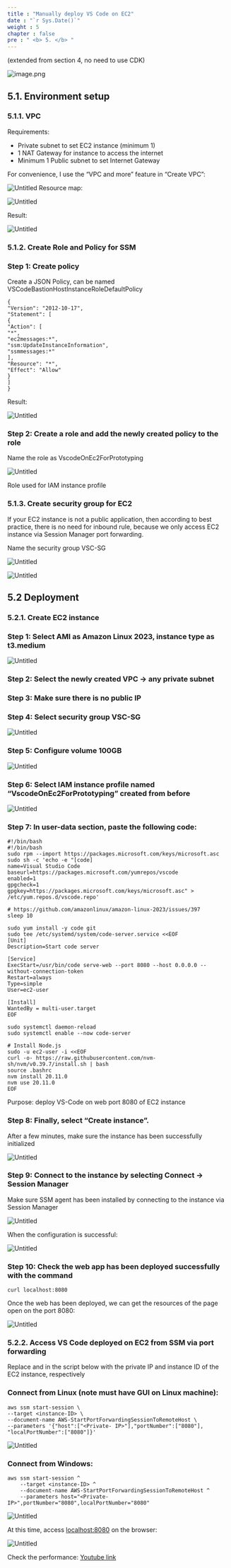 ```yaml
---
title : "Manually deploy VS Code on EC2"
date : "`r Sys.Date()`"
weight : 5
chapter : false
pre : " <b> 5. </b> "
---
```

(extended from section 4, no need to use CDK)

![image.png](/images/img_sec3/image.png)

## 5.1. Environment setup

### 5.1.1. VPC

Requirements:

- Private subnet to set EC2 instance (minimum 1)
- 1 NAT Gateway for instance to access the internet
- Minimum 1 Public subnet to set Internet Gateway

For convenience, I use the “VPC and more” feature in “Create VPC”:

![Untitled](/images/img_sec3/untitled%2072.png)
Resource map:

![Untitled](/images/img_sec3/untitled%2073.png)

Result:

![Untitled](/images/img_sec3/untitled%2074.png)

### 5.1.2. Create Role and Policy for SSM

### Step 1: Create policy

Create a JSON Policy, can be named VSCodeBastionHostInstanceRoleDefaultPolicy

```
{
"Version": "2012-10-17",
"Statement": [
{
"Action": [
"*",
"ec2messages:*",
"ssm:UpdateInstanceInformation",
"ssmmessages:*"
],
"Resource": "*",
"Effect": "Allow"
}
]
}
```

Result:

![Untitled](/images/img_sec3/untitled%2075.png)

### Step 2: Create a role and add the newly created policy to the role

Name the role as VscodeOnEc2ForPrototyping

![Untitled](/images/img_sec3/untitled%2076.png)

Role used for IAM instance profile

### 5.1.3. Create security group for EC2

If your EC2 instance is not a public application, then according to best practice, there is no need for inbound rule, because we only access EC2 instance via Session Manager port forwarding.

Name the security group VSC-SG

![Untitled](/images/img_sec3/untitled%2077.png)

![Untitled](/images/img_sec3/untitled%2078.png)

## 5.2 Deployment

### 5.2.1. Create EC2 instance

### Step 1: Select AMI as Amazon Linux 2023, instance type as t3.medium

![Untitled](/images/img_sec3/untitled%2079.png)

### Step 2: Select the newly created VPC → any private subnet

### Step 3: Make sure there is no public IP

### Step 4: Select security group VSC-SG

![Untitled](/images/img_sec3/untitled%2081.png)

### Step 5: Configure volume 100GB

![Untitled](/images/img_sec3/untitled%2081.png)

### Step 6: Select IAM instance profile named “VscodeOnEc2ForPrototyping” created from before 

![Untitled](/images/img_sec3/untitled%2082.png)

### Step 7: In user-data section, paste the following code: 

```
#!/bin/bash
#!/bin/bash
sudo rpm --import https://packages.microsoft.com/keys/microsoft.asc
sudo sh -c 'echo -e "[code]
name=Visual Studio Code
baseurl=https://packages.microsoft.com/yumrepos/vscode
enabled=1
gpgcheck=1
gpgkey=https://packages.microsoft.com/keys/microsoft.asc" > /etc/yum.repos.d/vscode.repo'

# https://github.com/amazonlinux/amazon-linux-2023/issues/397
sleep 10

sudo yum install -y code git
sudo tee /etc/systemd/system/code-server.service <<EOF
[Unit]
Description=Start code server

[Service]
ExecStart=/usr/bin/code serve-web --port 8080 --host 0.0.0.0 --without-connection-token
Restart=always
Type=simple
User=ec2-user

[Install]
WantedBy = multi-user.target
EOF

sudo systemctl daemon-reload
sudo systemctl enable --now code-server

# Install Node.js
sudo -u ec2-user -i <<EOF
curl -o- https://raw.githubusercontent.com/nvm-sh/nvm/v0.39.7/install.sh | bash
source .bashrc
nvm install 20.11.0
nvm use 20.11.0
EOF
```

Purpose: deploy VS-Code on web port 8080 of EC2 instance

### Step 8: Finally, select “Create instance”.

After a few minutes, make sure the instance has been successfully initialized

![Untitled](/images/img_sec3/untitled%2083.png)

### Step 9: Connect to the instance by selecting Connect → Session Manager

Make sure SSM agent has been installed by connecting to the instance via Session Manager

![Untitled](/images/img_sec3/untitled%2084.png)

When the configuration is successful:

![Untitled](/images/img_sec3/untitled%2085.png)

### Step 10: Check the web app has been deployed successfully with the command

```
curl localhost:8080
```

Once the web has been deployed, we can get the resources of the page open on the port 8080: 

![Untitled](/images/img_sec3/untitled%2086.png)

### 5.2.2. Access VS Code deployed on EC2 from SSM via port forwarding

Replace <instance-ID> and <Private-ID> in the script below with the private IP and instance ID of the EC2 instance, respectively

### Connect from Linux (note must have GUI on Linux machine):

```
aws ssm start-session \
--target <instance-ID> \
--document-name AWS-StartPortForwardingSessionToRemoteHost \
--parameters '{"host":["<Private- IP>"],"portNumber":["8080"], "localPortNumber":["8080"]}'
```

![Untitled](/images/img_sec3/untitled%2087.png)

### Connect from Windows:

```
aws ssm start-session ^
    --target <instance-ID> ^
    --document-name AWS-StartPortForwardingSessionToRemoteHost ^
    --parameters host="<Private-IP>",portNumber="8080",localPortNumber="8080"
```


![Untitled](/images/img_sec3/untitled%2088.png)

At this time, access [localhost:8080](http://localhost:8080) on the browser: 

![Untitled](/images/img_sec3/untitled%2089.png)

Check the performance: [Youtube link](https://youtu.be/6DxtEsX6gvY)